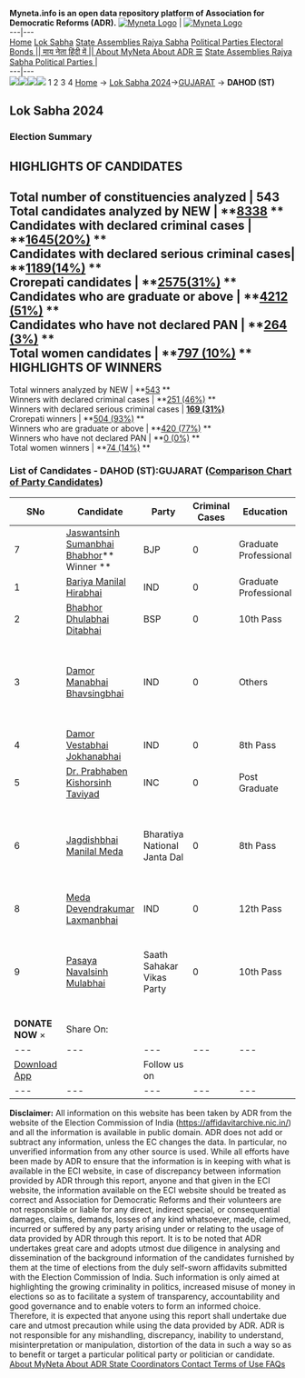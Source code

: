**Myneta.info is an open data repository platform of Association for Democratic Reforms (ADR).**
[![Myneta Logo](https://www.myneta.info/lib/img/myneta-logo.png)](https://www.myneta.info/) | [![Myneta Logo](https://www.myneta.info/lib/img/adr-logo.png)](https://adrindia.org)  
---|---  
[Home](https://www.myneta.info/) [Lok Sabha](https://www.myneta.info/#ls "Lok Sabha") [ State Assemblies ](https://www.myneta.info/#sa "State Assemblies") [Rajya Sabha](https://www.myneta.info/#rs "Rajya Sabha") [Political Parties ](https://www.myneta.info/party "Political Parties") [ Electoral Bonds ](https://www.myneta.info/electoral_bonds "Electoral Bonds") [ || माय नेता हिंदी में || ](https://translate.google.co.in/translate?prev=hp&hl=en&js=y&u=www.myneta.info&sl=en&tl=hi&history_state0=) [ About MyNeta ](https://adrindia.org/content/about-myneta) [ About ADR ](https://adrindia.org/about-adr/who-we-are) [☰](javascript:void\(0\))
[ State Assemblies ](https://www.myneta.info/#sa "State Assemblies") [ Rajya Sabha ](https://www.myneta.info/#rs "Rajya Sabha") [ Political Parties ](https://www.myneta.info/party "Political Parties")
|   
---|---  
![](https://www.myneta.info/lib/img/banner/banner-1.png)![](https://www.myneta.info/lib/img/banner/banner-2.png)![](https://www.myneta.info/lib/img/banner/banner-3.png)![](https://www.myneta.info/lib/img/banner/banner-4.png)
1  2  3  4 
[Home](https://www.myneta.info/) → [Lok Sabha 2024](https://www.myneta.info/LokSabha2024/)→[GUJARAT](https://www.myneta.info/LokSabha2024/index.php?action=show_constituencies&state_id=11) → **DAHOD (ST)**
### 
## Lok Sabha 2024
###  Election Summary 
HIGHLIGHTS OF CANDIDATES  
---  
Total number of constituencies analyzed |  543   
Total candidates analyzed by NEW | **[8338](https://www.myneta.info/LokSabha2024/index.php?action=summary&subAction=candidates_analyzed&sort=candidate#summary) **  
Candidates with declared criminal cases | **[1645(20%)](https://www.myneta.info/LokSabha2024/index.php?action=summary&subAction=crime&sort=candidate#summary) **  
Candidates with declared serious criminal cases| **[1189(14%)](https://www.myneta.info/LokSabha2024/index.php?action=summary&subAction=serious_crime&sort=candidate#summary) **  
Crorepati candidates | **[2575(31%)](https://www.myneta.info/LokSabha2024/index.php?action=summary&subAction=crorepati&sort=candidate#summary) **  
Candidates who are graduate or above | **[4212 (51%)](https://www.myneta.info/LokSabha2024/index.php?action=summary&subAction=education&sort=candidate#summary) **  
Candidates who have not declared PAN | **[264 (3%)](https://www.myneta.info/LokSabha2024/index.php?action=summary&subAction=without_pan&sort=candidate#summary) **  
Total women candidates | **[797 (10%)](https://www.myneta.info/LokSabha2024/index.php?action=summary&subAction=women_candidate&sort=candidate#summary) **  
HIGHLIGHTS OF WINNERS  
---  
Total winners analyzed by NEW | **[543](https://www.myneta.info/LokSabha2024/index.php?action=summary&subAction=winner_analyzed&sort=candidate#summary) **  
Winners with declared criminal cases | **[251 (46%)](https://www.myneta.info/LokSabha2024/index.php?action=summary&subAction=winner_crime&sort=candidate#summary) **  
Winners with declared serious criminal cases | **[169 (31%)](https://www.myneta.info/LokSabha2024/index.php?action=summary&subAction=winner_serious_crime&sort=candidate#summary)**  
Crorepati winners | **[504 (93%)](https://www.myneta.info/LokSabha2024/index.php?action=summary&subAction=winner_crorepati&sort=candidate#summary) **  
Winners who are graduate or above | **[420 (77%)](https://www.myneta.info/LokSabha2024/index.php?action=summary&subAction=winner_education&sort=candidate#summary) **  
Winners who have not declared PAN | **[0 (0%)](https://www.myneta.info/LokSabha2024/index.php?action=summary&subAction=winner_without_pan&sort=candidate#summary) **  
Total women winners | **[74 (14%)](https://www.myneta.info/LokSabha2024/index.php?action=summary&subAction=winner_women&sort=candidate#summary) **  
### List of Candidates - DAHOD (ST):GUJARAT ([Comparison Chart of Party Candidates](https://www.myneta.info/LokSabha2024/comparisonchart.php?constituency_id=131))
SNo | Candidate| Party| Criminal Cases| Education| Age| Total Assets| Liabilities  
---|---|---|---|---|---|---|---  
7  | [Jaswantsinh Sumanbhai Bhabhor](https://www.myneta.info/LokSabha2024/candidate.php?candidate_id=3748)** Winner ** | BJP | 0 | Graduate Professional| 57 | Rs 4,84,04,861 ~ 4 Crore+ | Rs 62,87,842 ~ 62 Lacs+  
1  | [Bariya Manilal Hirabhai](https://www.myneta.info/LokSabha2024/candidate.php?candidate_id=4551) | IND | 0 | Graduate Professional| 72 | Rs 12,00,000 ~ 12 Lacs+ | Rs 0 ~   
2  | [Bhabhor Dhulabhai Ditabhai](https://www.myneta.info/LokSabha2024/candidate.php?candidate_id=3747) | BSP | 0 | 10th Pass| 67 | Rs 51,03,938 ~ 51 Lacs+ | Rs 0 ~   
3  | [Damor Manabhai Bhavsingbhai](https://www.myneta.info/LokSabha2024/candidate.php?candidate_id=4553) | IND | 0 | Others| 51 | ![](https://myneta.info/image_v2.php?myneta_folder=LokSabha2024&candidate_id=4553&col=ta) | ![](https://myneta.info/image_v2.php?myneta_folder=LokSabha2024&candidate_id=4553&col=lia)  
4  | [Damor Vestabhai Jokhanabhai](https://www.myneta.info/LokSabha2024/candidate.php?candidate_id=4552) | IND | 0 | 8th Pass| 49 | Rs 13,29,600 ~ 13 Lacs+ | Rs 1,10,000 ~ 1 Lacs+  
5  | [Dr. Prabhaben Kishorsinh Taviyad](https://www.myneta.info/LokSabha2024/candidate.php?candidate_id=4247) | INC | 0 | Post Graduate| 69 | Rs 2,03,81,991 ~ 2 Crore+ | Rs 0 ~   
6  | [Jagdishbhai Manilal Meda](https://www.myneta.info/LokSabha2024/candidate.php?candidate_id=3746) | Bharatiya National Janta Dal | 0 | 8th Pass| 44 | ![](https://myneta.info/image_v2.php?myneta_folder=LokSabha2024&candidate_id=3746&col=ta) | ![](https://myneta.info/image_v2.php?myneta_folder=LokSabha2024&candidate_id=3746&col=lia)  
8  | [Meda Devendrakumar Laxmanbhai](https://www.myneta.info/LokSabha2024/candidate.php?candidate_id=4248) | IND | 0 | 12th Pass| 36 | Rs 8,67,500 ~ 8 Lacs+ | Rs 0 ~   
9  | [Pasaya Navalsinh Mulabhai](https://www.myneta.info/LokSabha2024/candidate.php?candidate_id=3939) | Saath Sahakar Vikas Party | 0 | 10th Pass| 53 | ![](https://myneta.info/image_v2.php?myneta_folder=LokSabha2024&candidate_id=3939&col=ta) | ![](https://myneta.info/image_v2.php?myneta_folder=LokSabha2024&candidate_id=3939&col=lia)  
|  **DONATE NOW** × |  Share On:  | [](https://api.whatsapp.com/send?text=https%3A%2F%2Fmyneta.info%2Fpunjab2022%2Findex.php%3Faction%3Dshow_constituencies%26state_id%3D19) | [](https://www.facebook.com/sharer/sharer.php?u=https%3A%2F%2Fmyneta.info%2Fpunjab2022%2Findex.php%3Faction%3Dshow_constituencies%26state_id%3D19) | [](https://twitter.com/share?url=https%3A%2F%2Fmyneta.info%2Fpunjab2022%2Findex.php%3Faction%3Dshow_constituencies%26state_id%3D19)  
---|---|---|---|---  
| [ Download App ](https://play.google.com/store/apps/details?id=com.webrosoft.myneta1&pcampaignid=pcampaignidMKT-Other-global-all-co-prtnr-py-PartBadge-Mar2515-1) | [](https://play.google.com/store/apps/details?id=com.webrosoft.myneta1&pcampaignid=pcampaignidMKT-Other-global-all-co-prtnr-py-PartBadge-Mar2515-1) |  Follow us on  | [](https://www.facebook.com/adrindia.org/) | [](https://twitter.com/adrspeaks) | [](https://groups.google.com/g/national-election-watch?hl=en&pli=1) | [](https://www.instagram.com/adrspeaks/) | [](https://www.youtube.com/user/adrspeaks) | [](https://sharechat.com/profile/adrspeaks)  
---|---|---|---|---|---|---|---|---  
**Disclaimer:** All information on this website has been taken by ADR from the website of the Election Commission of India (https://affidavitarchive.nic.in/) and all the information is available in public domain. ADR does not add or subtract any information, unless the EC changes the data. In particular, no unverified information from any other source is used. While all efforts have been made by ADR to ensure that the information is in keeping with what is available in the ECI website, in case of discrepancy between information provided by ADR through this report, anyone and that given in the ECI website, the information available on the ECI website should be treated as correct and Association for Democratic Reforms and their volunteers are not responsible or liable for any direct, indirect special, or consequential damages, claims, demands, losses of any kind whatsoever, made, claimed, incurred or suffered by any party arising under or relating to the usage of data provided by ADR through this report. It is to be noted that ADR undertakes great care and adopts utmost due diligence in analysing and dissemination of the background information of the candidates furnished by them at the time of elections from the duly self-sworn affidavits submitted with the Election Commission of India. Such information is only aimed at highlighting the growing criminality in politics, increased misuse of money in elections so as to facilitate a system of transparency, accountability and good governance and to enable voters to form an informed choice. Therefore, it is expected that anyone using this report shall undertake due care and utmost precaution while using the data provided by ADR. ADR is not responsible for any mishandling, discrepancy, inability to understand, misinterpretation or manipulation, distortion of the data in such a way so as to benefit or target a particular political party or politician or candidate. 
[ About MyNeta ](https://adrindia.org/content/about-myneta) [ About ADR ](https://adrindia.org/about-adr/who-we-are) [ State Coordinators ](https://adrindia.org/about-adr/state-coordinators) [ Contact ](https://adrindia.org/contact-us) [ Terms of Use ](https://adrindia.org/content/adr-terms-use) [ FAQs ](https://adrindia.org/content/faqs)
